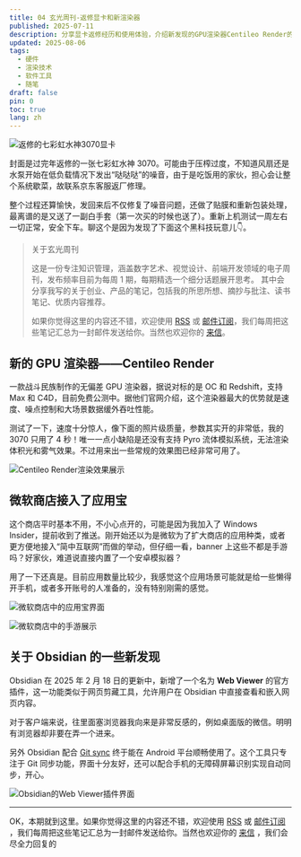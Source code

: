 ```yaml
---
title: 04 玄光周刊-返修显卡和新渲染器
published: 2025-07-11
description: 分享显卡返修经历和使用体验，介绍新发现的GPU渲染器Centileo Render的性能特点，以及近期Obsidian和Windows商店的更新内容。
updated: 2025-08-06
tags:
  - 硬件
  - 渲染技术
  - 软件工具
  - 随笔
draft: false
pin: 0
toc: true
lang: zh
---
```


![返修的七彩虹水神3070显卡](../_images/04%20玄光周刊-返修显卡和新渲染器-1754596290223.webp)

封面是过完年返修的一张七彩虹水神 3070。可能由于压榨过度，不知道风扇还是水泵开始在低负载情况下发出“哒哒哒”的噪音，由于是吃饭用的家伙，担心会让整个系统歇菜，故联系京东客服返厂修理。

整个过程还算愉快，发回来后不仅修复了噪音问题，还做了贴膜和重新包装处理，最离谱的是又送了一副白手套（第一次买的时候也送了）。重新上机测试一周左右一切正常，安全下车。聊这个是因为发现了下面这个黑科技玩意儿👇。

> 关于玄光周刊
>
> 这是一份专注知识管理，涵盖数字艺术、视觉设计、前端开发领域的电子周刊，发布频率目前为每周 1 期，每期精选一个细分话题展开思考。 其中会分享我写的关于创业、产品的笔记，包括我的所思所想、摘抄与批注、读书笔记、优质内容推荐。
>
> 如果你觉得这里的内容还不错，欢迎使用 [RSS](https://weekly.cgartlab.com/feed/atom) 或 [邮件订阅](https://weekly.cgartlab.com/)，我们每周把这些笔记汇总为一封邮件发送给你。当然也欢迎你的 [来信](mailto:info@cgartlab.com)。

## 新的 GPU 渲染器——Centileo Render

一款战斗民族制作的无偏差 GPU 渲染器，据说对标的是 OC 和 Redshift，支持 Max 和 C4D，目前免费公测中。据他们官网介绍，这个渲染器最大的优势就是速度、噪点控制和大场景数据缓外吞吐性能。

测试了一下，速度十分惊人，像下面的照片级质量，参数其实开的非常低，我的 3070 只用了 4 秒！唯一一点小缺陷是还没有支持 Pyro 流体模拟系统，无法渲染体积光和雾气效果。不过用来出一些常规的效果图已经非常可用了。

![Centileo Render渲染效果展示](../_images/04%20玄光周刊-返修显卡和新渲染器-1754596309090.webp)

## 微软商店接入了应用宝

这个商店平时基本不用，不小心点开的，可能是因为我加入了 Windows Insider，提前收到了推送。刚开始还以为是微软为了扩大商店的应用种类，或者更方便地接入“简中互联网”而做的举动，但仔细一看，banner 上这些不都是手游吗？好家伙，难道说直接内置了一个安卓模拟器？

用了一下还真是。目前应用数量比较少，我感觉这个应用场景可能就是给一些懒得开手机，或者多开账号的人准备的，没有特别刚需的感觉。

![微软商店中的应用宝界面](../_images/04%20玄光周刊-返修显卡和新渲染器-1754596326123.webp)

![微软商店中的手游展示](../_images/04%20玄光周刊-返修显卡和新渲染器-1754596333636.webp)

## 关于 Obsidian 的一些新发现

Obsidian 在 2025 年 2 月 18 日的更新中，新增了一个名为 **Web Viewer** 的官方插件，这一功能类似于网页剪藏工具，允许用户在 Obsidian 中直接查看和嵌入网页内容。

对于客户端来说，往里面塞浏览器我向来是非常反感的，例如桌面版的微信。明明有浏览器却非要在弄一个进来。

另外 Obsidian 配合 [Git sync](https://github.com/ViscousPot/GitSync) 终于能在 Android 平台顺畅使用了。这个工具只专注于 Git 同步功能，界面十分友好，还可以配合手机的无障碍屏幕识别实现自动同步，开心。

![Obsidian的Web Viewer插件界面](../_images/04%20玄光周刊-返修显卡和新渲染器-1754596343551.webp)

---

OK，本期就到这里。如果你觉得这里的内容还不错，欢迎使用 [RSS](https://weekly.cgartlab.com/feed/atom) 或 [邮件订阅](https://weekly.cgartlab.com/) ，我们每周把这些笔记汇总为一封邮件发送给你。当然也欢迎你的 [来信](https://cgartlab.com/02-the-numbers-on-the-table-are-magical/) ，我们会尽全力回复的
